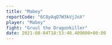 ```yaml
---
title: "Mabey"
reportCode: "6C8yAqQ7W3kVjJnX"
player: "Mabey"
fight: "Gruul the Dragonkiller"
date: 2021-08-04T18:53:40.409000+00:00
---
```

